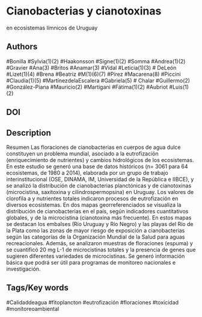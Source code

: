 # Cianobacterias y cianotoxinas
en ecosistemas límnicos de Uruguay
## Authors
#Bonilla #Sylvia(1)(2) #Haakonsson #Signe(1)(2) #Somma #Andrea(1)(2) #Gravier #Ana(3) #Britos #Anamar(3) #Vidal #Leticia(1)(3) #
DeLeón #Lizet(1)(4) #Brena #Beatriz #M(1)(6)(7) #Pírez #Macarena(8) #Piccini #Claudia(1)(5) #MartínezdelaEscalera #Gabriela(5) #
Chalar #Guillermo(2) #González-Piana #Mauricio(2) #Martigani #Fátima(1)(2) #Aubriot #Luis(1)(2) 
## DOI
 
## Description
Resumen
Las floraciones de cianobacterias en cuerpos de agua dulce constituyen un problema mundial, asociado a la eutrofización (enriquecimiento de nutrientes) y cambios hidrológicos de los ecosistemas. En este estudio se generó una
base de datos históricos (n= 3061 para 64 ecosistemas, de 1980 a 2014), elaborada por un grupo de trabajo interinstitucional (OSE, DINAMA, IM, Universidad de la República e IIBCE), y se analizó la distribución de cianobacterias
planctónicas y de cianotoxinas (microcistina, saxitoxina y cilindrospermopsina) en Uruguay. Los valores de clorofila
a y nutrientes totales indicaron procesos de eutrofización en diversos ecosistemas. En dos mapas georreferenciados
se visualiza la distribución de cianobacterias en el país, según indicadores cuantitativos globales, y de la microcistina
(cianotoxina más frecuente). En estos mapas se destacan los embalses (Río Uruguay y Río Negro) y las playas del Río
de la Plata como las zonas de mayor riesgo de exposición a cianobacterias según las categorías de la Organización
Mundial de la Salud para aguas recreacionales. Además, se analizaron muestras de floraciones (espuma) y se cuantificó 20 mg L-1 de microcistinas totales y la presencia de genes que sugieren diferentes variedades de microcistinas.
Se generó información básica que podrá ser útil para programas de monitoreo nacionales e investigación.

## Tags/Key words
#Calidaddeagua #fitoplancton #eutrofización #floraciones #toxicidad #monitoreoambiental 